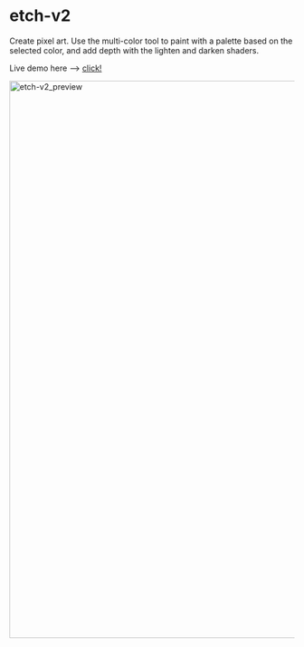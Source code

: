# etch-v2

Create pixel art. Use the multi-color tool to paint with a palette based on the selected color, and add depth with the lighten and darken shaders.

Live demo here --> [click!]([url](https://jconnorbuilds.github.io/etch-v2/)https://jconnorbuilds.github.io/etch-v2/)

<img width="984" alt="etch-v2_preview" src="https://github.com/jconnorbuilds/etch-v2/assets/65531832/1982fd6f-99d0-4f58-918f-9fa05ff5aead">
